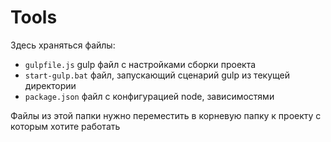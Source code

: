 # Tools

Здесь храняться файлы:
- `gulpfile.js` gulp файл с настройками сборки проекта
- `start-gulp.bat` файл, запускающий сценарий gulp из текущей директории
- `package.json` файл с конфигурацией node, зависимостями

Файлы из этой папки нужно переместить в корневую папку к проекту с которым хотите работать